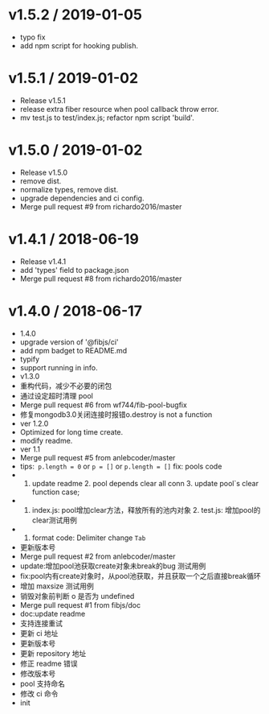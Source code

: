 
v1.5.2 / 2019-01-05
==================

  * typo fix
  * add npm script for hooking publish.

v1.5.1 / 2019-01-02
===================

  * Release v1.5.1
  * release extra fiber resource when pool callback throw error.
  * mv test.js to test/index.js; refactor npm script 'build'.

v1.5.0 / 2019-01-02
===================

  * Release v1.5.0
  * remove dist.
  * normalize types, remove dist.
  * upgrade dependencies and ci config.
  * Merge pull request #9 from richardo2016/master

v1.4.1 / 2018-06-19
===================

  * Release v1.4.1
  * add 'types' field to package.json
  * Merge pull request #8 from richardo2016/master

v1.4.0 / 2018-06-17
===================

  * 1.4.0
  * upgrade version of '@fibjs/ci'
  * add npm badget to README.md
  * typify
  * support running in info.
  * v1.3.0
  * 重构代码，减少不必要的闭包
  * 通过设定超时清理 pool
  * Merge pull request #6 from wf744/fib-pool-bugfix
  * 修复mongodb3.0关闭连接时报错o.destroy is not a function
  * ver 1.2.0
  * Optimized for long time create.
  * modify readme.
  * ver 1.1
  * Merge pull request #5 from anlebcoder/master
  * tips:` p.length = 0` or `p = []` or `p.length = []` fix: pools code
  * 1. update readme 2. pool depends clear all conn 3. update pool`s clear function case;
  * 1. index.js: pool增加clear方法，释放所有的池内对象 2. test.js: 增加pool的clear测试用例
  * 1. format code: Delimiter change `Tab`
  * 更新版本号
  * Merge pull request #2 from anlebcoder/master
  * update:增加pool池获取create对象未break的bug 测试用例
  * fix:pool内有create对象时，从pool池获取，并且获取一个之后直接break循环
  * 增加 maxsize 测试用例
  * 销毁对象前判断 o 是否为 undefined
  * Merge pull request #1 from fibjs/doc
  * doc:update readme
  * 支持连接重试
  * 更新 ci 地址
  * 更新版本号
  * 更新 repository 地址
  * 修正 readme 错误
  * 修改版本号
  * pool 支持命名
  * 修改 ci 命令
  * init
